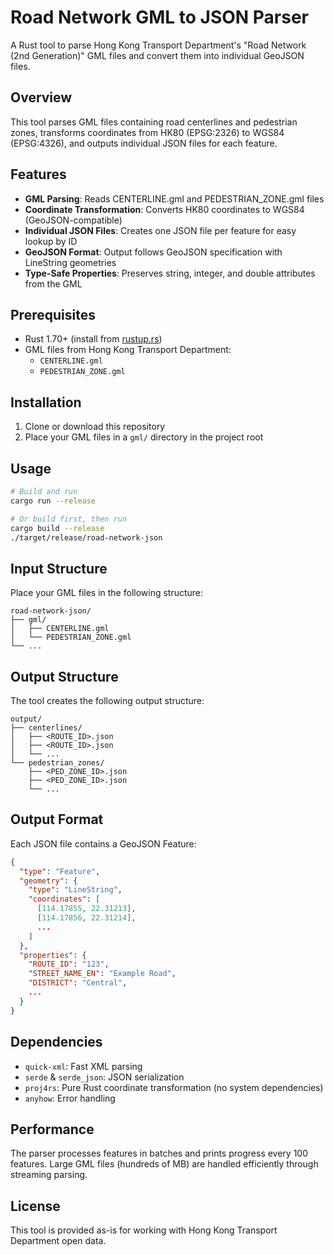 # Road Network GML to JSON Parser

A Rust tool to parse Hong Kong Transport Department's "Road Network (2nd Generation)" GML files and convert them into individual GeoJSON files.

## Overview

This tool parses GML files containing road centerlines and pedestrian zones, transforms coordinates from HK80 (EPSG:2326) to WGS84 (EPSG:4326), and outputs individual JSON files for each feature.

## Features

- **GML Parsing**: Reads CENTERLINE.gml and PEDESTRIAN_ZONE.gml files
- **Coordinate Transformation**: Converts HK80 coordinates to WGS84 (GeoJSON-compatible)
- **Individual JSON Files**: Creates one JSON file per feature for easy lookup by ID
- **GeoJSON Format**: Output follows GeoJSON specification with LineString geometries
- **Type-Safe Properties**: Preserves string, integer, and double attributes from the GML

## Prerequisites

- Rust 1.70+ (install from [rustup.rs](https://rustup.rs/))
- GML files from Hong Kong Transport Department:
  - `CENTERLINE.gml`
  - `PEDESTRIAN_ZONE.gml`

## Installation

1. Clone or download this repository
2. Place your GML files in a `gml/` directory in the project root

## Usage

```bash
# Build and run
cargo run --release

# Or build first, then run
cargo build --release
./target/release/road-network-json
```

## Input Structure

Place your GML files in the following structure:

```
road-network-json/
├── gml/
│   ├── CENTERLINE.gml
│   └── PEDESTRIAN_ZONE.gml
└── ...
```

## Output Structure

The tool creates the following output structure:

```
output/
├── centerlines/
│   ├── <ROUTE_ID>.json
│   ├── <ROUTE_ID>.json
│   └── ...
└── pedestrian_zones/
    ├── <PED_ZONE_ID>.json
    ├── <PED_ZONE_ID>.json
    └── ...
```

## Output Format

Each JSON file contains a GeoJSON Feature:

```json
{
  "type": "Feature",
  "geometry": {
    "type": "LineString",
    "coordinates": [
      [114.17855, 22.31213],
      [114.17856, 22.31214],
      ...
    ]
  },
  "properties": {
    "ROUTE_ID": "123",
    "STREET_NAME_EN": "Example Road",
    "DISTRICT": "Central",
    ...
  }
}
```

## Dependencies

- `quick-xml`: Fast XML parsing
- `serde` & `serde_json`: JSON serialization
- `proj4rs`: Pure Rust coordinate transformation (no system dependencies)
- `anyhow`: Error handling

## Performance

The parser processes features in batches and prints progress every 100 features. Large GML files (hundreds of MB) are handled efficiently through streaming parsing.

## License

This tool is provided as-is for working with Hong Kong Transport Department open data.
